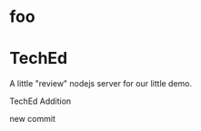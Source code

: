 foo
===

TechEd
=======
A little "review" nodejs server for our little demo.

TechEd Addition

new commit

